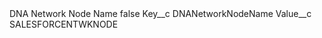<?xml version="1.0" encoding="UTF-8"?>
<CustomMetadata xmlns="http://soap.sforce.com/2006/04/metadata" xmlns:xsi="http://www.w3.org/2001/XMLSchema-instance" xmlns:xsd="http://www.w3.org/2001/XMLSchema">
    <label>DNA Network Node Name</label>
    <protected>false</protected>
    <values>
        <field>Key__c</field>
        <value xsi:type="xsd:string">DNANetworkNodeName</value>
    </values>
    <values>
        <field>Value__c</field>
        <value xsi:type="xsd:string">SALESFORCENTWKNODE</value>
    </values>
</CustomMetadata>
